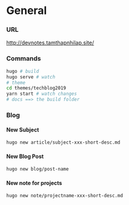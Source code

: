 # General

### URL

http://devnotes.tamthapnhilap.site/

### Commands

```bash
hugo # build
hugo serve # watch
# theme
cd themes/techblog2019
yarn start # watch changes
# docs ==> the build folder
```

### Blog

#### New Subject

```bash
hugo new article/subject-xxx-short-desc.md
```

#### New Blog Post

```bash
hugo new blog/post-name
```

#### New note for projects
```bash
hugo new note/projectname-xxx-short-desc.md
```
